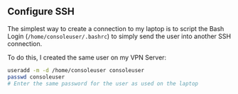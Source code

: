 ## Configure SSH

The simplest way to create a connection to my laptop is to script the Bash Login (`/home/consoleuser/.bashrc`) to simply send the user into another SSH connection. 

To do this, I created the same user on my VPN Server:
```bash
useradd -m -d /home/consoleuser consoleuser
passwd consoleuser
# Enter the same password for the user as used on the laptop
```
